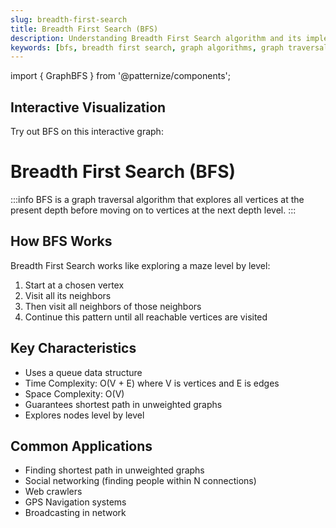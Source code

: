 ```yaml
---
slug: breadth-first-search
title: Breadth First Search (BFS)
description: Understanding Breadth First Search algorithm and its implementation
keywords: [bfs, breadth first search, graph algorithms, graph traversal]
---
```


import { GraphBFS } from '@patternize/components';

## Interactive Visualization

Try out BFS on this interactive graph:

<GraphBFS />

# Breadth First Search (BFS)

:::info
BFS is a graph traversal algorithm that explores all vertices at the present depth before moving on to vertices at the next depth level.
:::

## How BFS Works

Breadth First Search works like exploring a maze level by level:
1. Start at a chosen vertex
2. Visit all its neighbors
3. Then visit all neighbors of those neighbors
4. Continue this pattern until all reachable vertices are visited

## Key Characteristics
- Uses a queue data structure
- Time Complexity: O(V + E) where V is vertices and E is edges
- Space Complexity: O(V)
- Guarantees shortest path in unweighted graphs
- Explores nodes level by level

## Common Applications
- Finding shortest path in unweighted graphs
- Social networking (finding people within N connections)
- Web crawlers
- GPS Navigation systems
- Broadcasting in network 